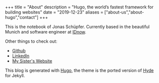 +++
title = "About"
description = "Hugo, the world’s fastest framework for building websites"
date = "2019-12-23"
aliases = ["about-us","about-hugo","contact"]
+++

This is the notebook of Jonas Schüpfer. Currently based in the beautiful Munich and software engineer at [IDnow](https://www.idnow.io/).

Other things to check out:

* [Github](https://github.com/osanj)
* [LinkedIn](https://www.linkedin.com/in/jonas-sch%C3%BCpfer-a97318124/)
* [My Sister's Website](http://www.emmaschuepfer.de/)


This blog is generated with [Hugo](https://gohugo.io/), the theme is the ported version of [Hyde](https://github.com/spf13/hyde/tree/master) for Jekyll.
